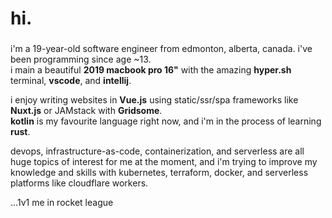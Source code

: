 # hi.

### 

i'm a 19-year-old software engineer from edmonton, alberta, canada.  i've been programming since age ~13.  
i main a beautiful **2019 macbook pro 16"** with the amazing **hyper.sh** terminal, **vscode**, and **intellij**.  

i enjoy writing websites in **Vue.js** using static/ssr/spa frameworks like **Nuxt.js** or JAMstack with **Gridsome**.  
**kotlin** is my favourite language right now, and i'm in the process of learning **rust**.  

devops, infrastructure-as-code, containerization, and serverless are all huge topics of interest for me at the moment, and i'm trying to improve my knowledge and skills with kubernetes, terraform, docker, and serverless platforms like cloudflare workers.

...1v1 me in rocket league
